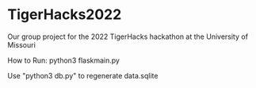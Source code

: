 # TigerHacks2022
Our group project for the 2022 TigerHacks hackathon at the University of Missouri

How to Run: 
python3 flaskmain.py

Use "python3 db.py" to regenerate data.sqlite

